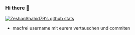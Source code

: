 ### Hi there 👋

<!--
**ZeshanShahid79/ZeshanShahid79** is a ✨ _special_ ✨ repository because its `README.md` (this file) appears on your GitHub profile.

Here are some ideas to get you started:

- 🔭 I’m currently working on ...
- 🌱 I’m currently learning ...
- 👯 I’m looking to collaborate on ...
- 🤔 I’m looking for help with ...
- 💬 Ask me about ...
- 📫 How to reach me: ...
- 😄 Pronouns: ...
- ⚡ Fun fact: ...
-->

[![ZeshanShahid79's github stats](https://github-readme-stats.vercel.app/api?username=ZeshanShahid79)](https://github.com/anuraghazra/github-readme-stats)
- macfrei username mit eurem vertauschen und commiten
